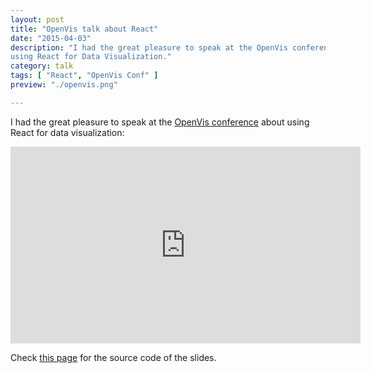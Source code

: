 ```yaml
---
layout: post
title: "OpenVis talk about React"
date: "2015-04-03"
description: "I had the great pleasure to speak at the OpenVis conference about 
using React for Data Visualization."
category: talk
tags: [ "React", "OpenVis Conf" ]
preview: "./openvis.png"

---
```

I had the great pleasure to speak at the <a href="https://openvisconf.com/2015/">OpenVis conference</a> about 
using React for data visualization: 

<div style="text-align: center">
<iframe width="560" height="315" src="https://www.youtube.com/embed/dcLrbiHIX5M?rel=0" frameborder="0" allow="autoplay; encrypted-media" allowfullscreen></iframe>
</div>

Check <a href="https://github.com/ilyabo/openvis-react" target="_blank">this page</a> for the source code of the slides.
